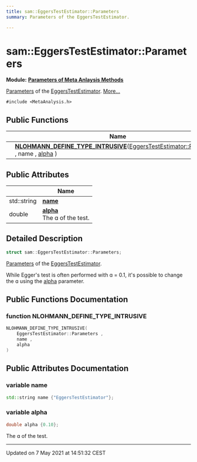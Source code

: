 ```yaml
---
title: sam::EggersTestEstimator::Parameters
summary: Parameters of the EggersTestEstimator. 

---
```


# sam::EggersTestEstimator::Parameters

**Module:** **[Parameters of Meta Anlaysis Methods](/doxygen/Modules/group___meta_analysis_parameters/)**



[Parameters]() of the [EggersTestEstimator](/doxygen/Classes/classsam_1_1_eggers_test_estimator/).  [More...](#detailed-description)


`#include <MetaAnalysis.h>`

## Public Functions

|                | Name           |
| -------------- | -------------- |
| | **[NLOHMANN_DEFINE_TYPE_INTRUSIVE](/doxygen/Classes/structsam_1_1_eggers_test_estimator_1_1_parameters/#function-nlohmann_define_type_intrusive)**([EggersTestEstimator::Parameters](/doxygen/Classes/structsam_1_1_eggers_test_estimator_1_1_parameters/) , name , [alpha](/doxygen/Classes/structsam_1_1_eggers_test_estimator_1_1_parameters/#variable-alpha) ) |

## Public Attributes

|                | Name           |
| -------------- | -------------- |
| std::string | **[name](/doxygen/Classes/structsam_1_1_eggers_test_estimator_1_1_parameters/#variable-name)**  |
| double | **[alpha](/doxygen/Classes/structsam_1_1_eggers_test_estimator_1_1_parameters/#variable-alpha)** <br>The ɑ of the test.  |

## Detailed Description

```cpp
struct sam::EggersTestEstimator::Parameters;
```

[Parameters]() of the [EggersTestEstimator](/doxygen/Classes/classsam_1_1_eggers_test_estimator/). 

While Egger's test is often performed with ɑ = 0.1, it's possible to change the ɑ using the [alpha](/doxygen/Classes/structsam_1_1_eggers_test_estimator_1_1_parameters/#variable-alpha) parameter. 

## Public Functions Documentation

### function NLOHMANN_DEFINE_TYPE_INTRUSIVE

```cpp
NLOHMANN_DEFINE_TYPE_INTRUSIVE(
    EggersTestEstimator::Parameters ,
    name ,
    alpha 
)
```


## Public Attributes Documentation

### variable name

```cpp
std::string name {"EggersTestEstimator"};
```


### variable alpha

```cpp
double alpha {0.10};
```

The ɑ of the test. 

-------------------------------

Updated on  7 May 2021 at 14:51:32 CEST